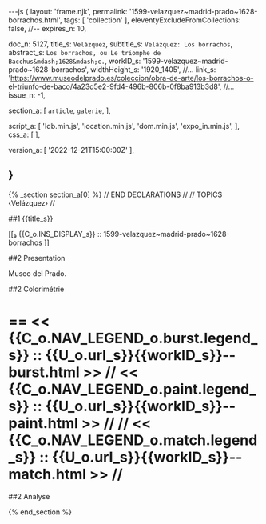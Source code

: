 ---js
{
  layout:    'frame.njk',
  permalink: '1599-velazquez~madrid-prado~1628-borrachos.html',
  tags:      [ 'collection' ],
  eleventyExcludeFromCollections: false,
  //-- expires_n: 10,

  doc_n:      5127,
  title_s:    `Velázquez`,
  subtitle_s: `Velázquez: Los borrachos`,
  abstract_s: `Los borrachos, ou Le triomphe de Bacchus&mdash;1628&mdash;c.`,
  workID_s:   '1599-velazquez~madrid-prado~1628-borrachos',
  widthHeight_s:  '1920_1405',
  //... link_s:  'https://www.museodelprado.es/coleccion/obra-de-arte/los-borrachos-o-el-triunfo-de-baco/4a23d5e2-9fd4-496b-806b-0f8ba913b3d8',
  //... issue_n: -1,

  section_a:
  [
    `article`,
    `galerie`,
  ],

  script_a:
  [
    'Idb.min.js',
    'location.min.js',
    'dom.min.js',
    'expo_in.min.js',
  ],
  css_a:
  [
  ],

  version_a:
  [
    '2022-12-21T15:00:00Z'
  ],

}
---
{% _section section_a[0] %}
// END DECLARATIONS //
//  TOPICS
‹Velázquez›
//



##1  {{title_s}}

[[₉  {{C_o.INS_DISPLAY_s}} ::
     1599-velazquez~madrid-prado~1628-borrachos ]]

##2  Presentation

Museo del Prado.




##2  Colorimétrie

==
<<  {{C_o.NAV_LEGEND_o.burst.legend_s}}  ::  {{U_o.url_s}}{{workID_s}}--burst.html  >>
// <<  {{C_o.NAV_LEGEND_o.paint.legend_s}}  ::  {{U_o.url_s}}{{workID_s}}--paint.html  >>  //
// <<  {{C_o.NAV_LEGEND_o.match.legend_s}}  ::  {{U_o.url_s}}{{workID_s}}--match.html  >>  //
==

##2  Analyse


{% end_section %}
